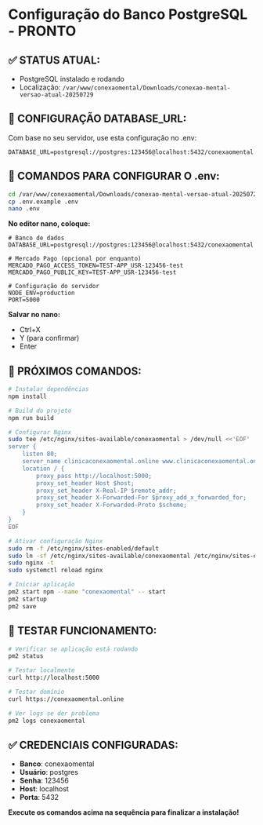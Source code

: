 # Configuração do Banco PostgreSQL - PRONTO

## ✅ STATUS ATUAL:
- PostgreSQL instalado e rodando
- Localização: `/var/www/conexaomental/Downloads/conexao-mental-versao-atual-20250729`

## 🔧 CONFIGURAÇÃO DATABASE_URL:

Com base no seu servidor, use esta configuração no .env:

```
DATABASE_URL=postgresql://postgres:123456@localhost:5432/conexaomental
```

## 📝 COMANDOS PARA CONFIGURAR O .env:

```bash
cd /var/www/conexaomental/Downloads/conexao-mental-versao-atual-20250729
cp .env.example .env
nano .env
```

**No editor nano, coloque:**
```
# Banco de dados
DATABASE_URL=postgresql://postgres:123456@localhost:5432/conexaomental

# Mercado Pago (opcional por enquanto)
MERCADO_PAGO_ACCESS_TOKEN=TEST-APP_USR-123456-test
MERCADO_PAGO_PUBLIC_KEY=TEST-APP_USR-123456-test

# Configuração do servidor
NODE_ENV=production
PORT=5000
```

**Salvar no nano:**
- Ctrl+X
- Y (para confirmar)
- Enter

## 🚀 PRÓXIMOS COMANDOS:

```bash
# Instalar dependências
npm install

# Build do projeto
npm run build

# Configurar Nginx
sudo tee /etc/nginx/sites-available/conexaomental > /dev/null <<'EOF'
server {
    listen 80;
    server_name clinicaconexaomental.online www.clinicaconexaomental.online;
    location / {
        proxy_pass http://localhost:5000;
        proxy_set_header Host $host;
        proxy_set_header X-Real-IP $remote_addr;
        proxy_set_header X-Forwarded-For $proxy_add_x_forwarded_for;
        proxy_set_header X-Forwarded-Proto $scheme;
    }
}
EOF

# Ativar configuração Nginx
sudo rm -f /etc/nginx/sites-enabled/default
sudo ln -sf /etc/nginx/sites-available/conexaomental /etc/nginx/sites-enabled/
sudo nginx -t
sudo systemctl reload nginx

# Iniciar aplicação
pm2 start npm --name "conexaomental" -- start
pm2 startup
pm2 save
```

## 🧪 TESTAR FUNCIONAMENTO:

```bash
# Verificar se aplicação está rodando
pm2 status

# Testar localmente
curl http://localhost:5000

# Testar domínio
curl https://conexaomental.online

# Ver logs se der problema
pm2 logs conexaomental
```

## ✅ CREDENCIAIS CONFIGURADAS:

- **Banco**: conexaomental
- **Usuário**: postgres  
- **Senha**: 123456
- **Host**: localhost
- **Porta**: 5432

**Execute os comandos acima na sequência para finalizar a instalação!**